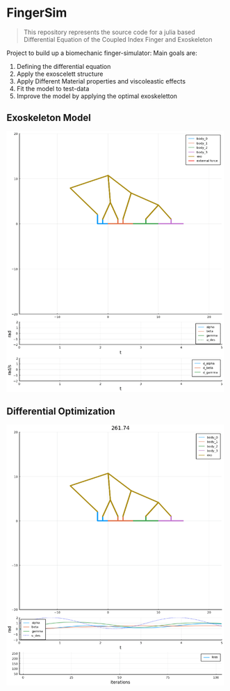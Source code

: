 # FingerSim
>This repository represents the source code for a julia based Differential Equation of the Coupled Index Finger and Exoskeleton

Project to build up a biomechanic finger-simulator:
Main goals are:
1. Defining the differential equation
2. Apply the exoscelett structure
3. Apply Different Material properties and viscoleastic effects
4. Fit the model to test-data
5. Improve the model by applying the optimal exoskeletton

## Exoskeleton Model
<img src="res\hand.gif" alt="Drawing" style="width: 500px;">

## Differential Optimization
<img src="res\hand_training.gif" alt="Drawing" style="width: 500px;">